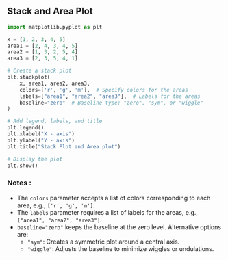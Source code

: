 ## Stack and Area Plot
 
```python
import matplotlib.pyplot as plt

x = [1, 2, 3, 4, 5]
area1 = [2, 4, 3, 4, 5]
area2 = [1, 3, 2, 5, 4]
area3 = [2, 3, 5, 4, 1]

# Create a stack plot
plt.stackplot(
    x, area1, area2, area3,
    colors=['r', 'g', 'm'],  # Specify colors for the areas
    labels=["area1", "area2", "area3"],  # Labels for the areas
    baseline="zero"  # Baseline type: "zero", "sym", or "wiggle"
)

# Add legend, labels, and title
plt.legend()
plt.xlabel("X - axis")
plt.ylabel("Y - axis")
plt.title("Stack Plot and Area plot")

# Display the plot
plt.show()
```

### Notes : 
- The `colors` parameter accepts a list of colors corresponding to each area, e.g., `['r', 'g', 'm']`.
- The `labels` parameter requires a list of labels for the areas, e.g., `["area1", "area2", "area3"]`.
- `baseline="zero"` keeps the baseline at the zero level. Alternative options are:
  - `"sym"`: Creates a symmetric plot around a central axis.
  - `"wiggle"`: Adjusts the baseline to minimize wiggles or undulations.
